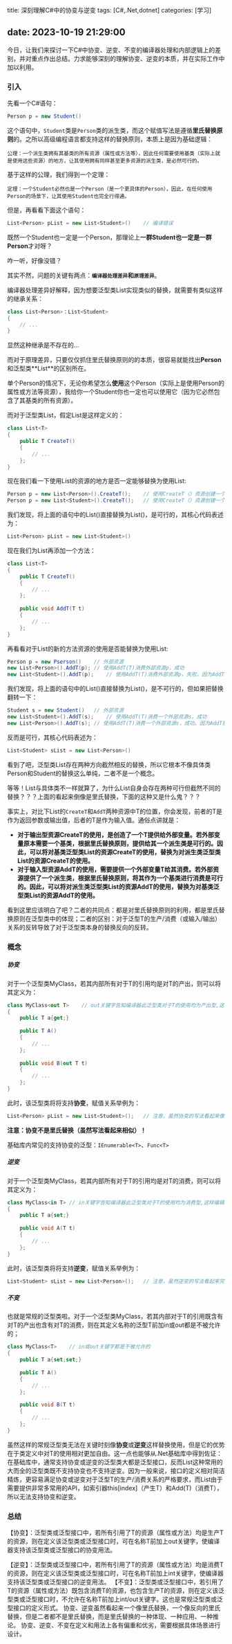title: 深刻理解C#中的协变与逆变
tags: [C#,.Net,dotnet]
categories: [学习]

date: 2023-10-19 21:29:00
---
今日，让我们来探讨一下C#中协变、逆变、不变的编译器处理和内部逻辑上的差别，并对重点作出总结。力求能够深刻的理解协变、逆变的本质，并在实际工作中加以利用。

### 引入

先看一个C#语句：

```c#
Person p = new Student()
```

这个语句中，`Student`类是`Person`类的派生类，而这个赋值写法是遵循**里氏替换原则**的。之所以高级编程语言都支持这样的替换原则，本质上是因为基础逻辑：

```
公理：一个派生类拥有其基类的所有资源（属性或方法等），因此任何需要使用基类（实际上就是使用这些资源）的地方，让其使用拥有同样甚至更多资源的派生类，是必然可行的。
```

<!--more-->

基于这样的公理，我们得到一个定理：

```
定理：一个Student必然也是一个Person（是一个更具体的Person），因此，在任何使用Person的场景下，让其使用Student也完全行得通。
```

但是，再看看下面这个语句：

```C#
List<Person> pList = new List<Student>()	// 编译错误
```

既然一个Student也一定是一个Person，那理论上**一群Student也一定是一群Person**才对呀？

咋一听，好像没错？

其实不然，问题的关键有两点：**`编译器处理差异`**和**`原理差异`**。

编译器处理差异好解释，因为想要泛型类List<T>实现类似的替换，就需要有类似这样的继承关系：

```C#
class List<Person>：List<Student>
{
	// ...
}
```

显然这种继承是不存在的...

而对于原理差异，只要仅仅抓住里氏替换原则的的本质，很容易就能找出**Person**和泛型类**List<Person>**的区别所在。

单个Person的情况下，无论你希望怎么**使用**这个Person（实际上是使用Person的属性或方法等资源），我给你一个Student你也一定也可以使用它（因为它必然包含了其基类的所有资源）。

而对于泛型类List<Person>，假定List<T>是这样定义的：

```C#
class List<T>
{
    public T CreateT()
    {
        // ...
    };
}
```

现在我们看一下使用List<Person>的资源的地方是否一定能够替换为使用List<Student>:

```C#
Person p = new List<Person>().CreateT();	// 使用CreateT（）资源创建一个Person提供给外部变量p，成功
Person p = new List<Student>().CreateT();	// 使用CreateT（）资源创建一个Student提供给外部变量p，成功，因为赋值语句需要一个Person，但右值实际上是一个Student，根据上面定理，任何需要Person的地方给个Student是可行的
```

我们发现，将上面的语句中的List<Person>()直接替换为List<Student>()，是可行的，其核心代码表述为：

```C#
List<Person> pList = new List<Student>()
```

现在我们为List<Person>再添加一个方法：

```C#
class List<T>
{
    public T CreateT()
    {
        // ...
    };
    
    public void AddT(T t)
    {
        // ...
    };  
}
```

再看看对于List<Person>的新的方法资源的使用是否能替换为使用List<Student>:

```C#
Person p = new Pserson()	// 外部资源
new List<Person>().AddT(p);	// 使用AddT(T)消费外部资源p，成功
new List<Student>().AddT(p);	// 使用AddT(T)消费外部资源p，失败。因为AddT操作需要一个Student，但实际只提供了一个Person外部资源，这种反向替换是不可行
```

我们发现，将上面的语句中的List<Person>()直接替换为List<Student>()，是不可行的，但如果把替换翻转一下：

```C#
Student s = new Student()	// 外部资源
new List<Student>().AddT(s);	// 使用AddT(T)消费一个外部资源s，成功
new List<Person>().AddT(s);	// 使用AddT(T)消费一个外部资源s，成功。因为AddT操作需要一个Person，而实际提供的资源是一个Student，根据上面定理，任何需要Person的地方给个Student是可行的
```

反而是可行，其核心代码表述为：

```C#
List<Student> sList = new List<Person>()
```

看到了吧，泛型类List<T>存在两种方向截然相反的替换，所以它根本不像具体类Person和Student的替换这么单纯，二者不是一个概念。

等等！List<T>与具体类不一样就算了，为什么List<T>自身会存在两种可行但截然不同的替换？？？上面的看起来倒像是里氏替换，下面的这种又是什么鬼？？？

事实上，对比下List<T>的`CreateT`和`AddT`两种资源中T的位置，你会发现，前者的T是作为返回参数或输出值，后者的T是作为输入值。通俗点讲就是：

- **对于输出型资源CreateT的使用，是创造了一个T提供给外部变量。若外部变量原本需要一个基类，根据里氏替换原则，提供给其一个派生类是可行的。因此，可以将对基类泛型类List<Person>的资源CreateT的使用，替换为对派生类泛型类List<Student>的资源CreateT的使用。**
- **对于输入型资源AddT的使用，需要提供一个外部变量T给其消费。若外部资源提供了一个派生类，根据里氏替换原则，将其作为一个基类进行消费是可行的。因此，可以将对派生类泛型类List<Student>的资源AddT的使用，替换为对基类泛型类List<Person>的资源AddT的使用。**

看到这里应该明白了吧？二者的共同点：都是对里氏替换原则的利用，都是里氏替换原则在泛型类中的体现；二者的区别：对于泛型T的生产/消费（或输入/输出）关系的反转导致了对于泛型类本身的替换反向的反转。

### 概念

##### 协变

对于一个泛型类MyClass<T>，若其内部所有对于T的引用均是对T的产出，则可以将其定义为：

```C#
class MyClass<out T>	// out关键字告知编译器此泛型类对于T的使用均为产出型,这样编辑器就可以支持该泛型类的协变语法
{
    public T a{get;}
    
    public T A()
    {
        // ...
    };
    
    public void B(out T t)
    {
        // ...
    };
}
```

此时，该泛型类将将支持**协变**，赋值关系举例为：

```C#
List<Person> pList = new List<Student>();	// 注意，虽然协变的写法看起来像里氏替换，但它不是里氏替换，而里里氏替换的一种体现（或推论）
```

**注意：协变不是里氏替换（虽然写法看起来相似）！**

基础库内常见的支持协变的泛型：`IEnumerable<T>`、`Func<T>`

##### 逆变

对于一个泛型类MyClass<T>，若其内部所有对于T的引用均是对T的消费，则可以将其定义为：

```C#
class MyClass<in T>	// in关键字告知编译器此泛型类对于T的使用均为消费型,这样编辑器就可以支持该泛型类的逆变语法
{
    public T a{set;}
    
    public void A(T t)
    {
        // ...
    };
}
```

此时，该泛型类将将支持**逆变**，赋值关系举例为：

```C#
List<Student> sList = new List<Person>();	// 注意，虽然逆变的写法看起来完全不似里氏替换，但它与协变一样，也是里氏替换的一种体现（或推论）
```

##### 不变

也就是常规的泛型类啦。对于一个泛型类MyClass<T>，若其内部对于T的引用既含有对T的产出也含有对T的消费，则在其定义名称的泛型T前加in或out都是不被允许的；

```C#
class MyClass<T>	// in或out关键字都是不被允许的
{
    public T a{set;set;}
    
    public T A()
    {
        // ...
    };
    
    public void B(T t)
    {
        // ...
    };
}
```

虽然这样的常规泛型类无法在关键时刻像**协变**或**逆变**这样替换使用，但是它的优势在于类定义中对T的使用相对更加自由。这一点也能够从.Net基础库中得到佐证：在基础库中，通常支持协变或逆变的泛型类大都是泛型接口，反而List<T>这种常用的大而全的泛型类既不支持协变也不支持逆变。因为一般来说，接口的定义相对简洁精炼，更容易满足协变或逆变对于泛型T的生产/消费关系的严格要求，而List<T>由于需要提供非常多常用的API，如索引器this[index]（产生T）和Add(T)（消费T），所以无法支持协变和逆变。

### 总结

【协变】：泛型类或泛型接口中，若所有引用了T的资源（属性或方法）均是生产T的资源，则在定义该泛型类或泛型接口时，可在名称T前加上out关键字，使编译器支持该泛型类或泛型接口的协变用法。

【逆变】：泛型类或泛型接口中，若所有引用了T的资源（属性或方法）均是消费T的资源，则在定义该泛型类或泛型接口时，可在名称T前加上int关键字，使编译器支持该泛型类或泛型接口的逆变用法。
【不变】：泛型类或泛型接口中，若引用了T的资源（属性或方法）既包含消费T的资源，也包含生产T的资源，则在定义该泛型类或泛型接口时，不允许在名称T前加上int/out关键字。这也是常规泛型类或泛型接口的定义形式。
协变、逆变虽然看起来一个像里氏替换，一个像反向的里氏替换，但是二者都不是里氏替换，而是里氏替换的一种体现、一种应用、一种推论。
协变、逆变、不变在定义和用法上各有偏重和优劣，需要根据具体场景进行设计。
